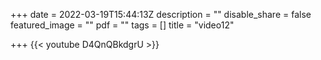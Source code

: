 +++
date = 2022-03-19T15:44:13Z
description = ""
disable_share = false
featured_image = ""
pdf = ""
tags = []
title = "video12"

+++
{{< youtube D4QnQBkdgrU >}}